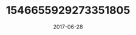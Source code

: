---
title: "1546655929273351805"
image: "2017-06-28 06.36.16 1546655929273351805_46248401"
date: "2017-06-28"
type: "photo"
---